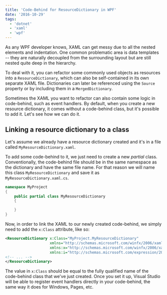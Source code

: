 ```yaml
---
title: 'Code-Behind for ResourceDictionary in WPF'
date: '2016-10-29'
tags:
  - 'dotnet'
  - 'xaml'
  - 'wpf'
---
```


As any WPF developer knows, XAML can get messy due to all the nested elements and indentation. One common problematic area is data templates -- they are naturally decoupled from the surrounding layout but are still nested quite deep in the hierarchy.

To deal with it, you can refactor some commonly used objects as resources into a `ResourceDictionary`, which can also be self-contained in its own separate XAML file. Dictionaries can later be referenced using the `Source` property or by including them in a `MergedDictionary`.

Sometimes the XAML you want to refactor can also contain some logic in code-behind, such as event handlers. By default, when you create a new resource dictionary, it comes without a code-behind class, but it's possible to add it. Let's see how we can do it.

## Linking a resource dictionary to a class

Let's assume we already have a resource dictionary created and it's in a file called `MyResourceDictionary.xaml`.

To add some code-behind to it, we just need to create a new _partial_ class. Conventionally, the code-behind file should be in the same namespace as the dictionary and have the same file name. For that reason we will name this class `MyResourceDictionary` and save it as `MyResourceDictionary.xaml.cs`.

```csharp
namespace MyProject
{
    public partial class MyResourceDictionary
    {

    }
}
```

Now, in order to link the XAML to our newly created code-behind, we simply need to add the `x:Class` attribute, like so:

```xml
<ResourceDictionary x:Class="MyProject.MyResourceDictionary"
                    xmlns="http://schemas.microsoft.com/winfx/2006/xaml/presentation"
                    xmlns:x="http://schemas.microsoft.com/winfx/2006/xaml"
                    xmlns:i="http://schemas.microsoft.com/expression/2010/interactivity">
<!-- ... -->
</ResourceDictionary>
```

The value in `x:Class` should be equal to the fully qualified name of the code-behind class that we've just created. Once you set it up, Visual Studio will be able to register event handlers directly in your code-behind, the same way it does for Windows, Pages, etc.
